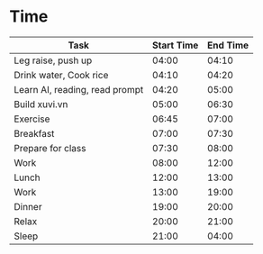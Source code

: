 # Time

| Task                  | Start Time | End Time |
|-----------------------|------------|----------|
| Leg raise, push up                  | 04:00      | 04:10    |
| Drink water, Cook rice              | 04:10      | 04:20    |
| Learn AI, reading, read prompt      | 04:20      | 05:00    |
| Build xuvi.vn                       | 05:00      | 06:30    |
| Exercise                            | 06:45      | 07:00    |
| Breakfast                           | 07:00      | 07:30    |
| Prepare for class                   | 07:30      | 08:00    |
| Work                                | 08:00      | 12:00    |
| Lunch                               | 12:00      | 13:00    |
| Work                                | 13:00      | 19:00    |
| Dinner                              | 19:00      | 20:00    |
| Relax                               | 20:00      | 21:00    |
| Sleep                               | 21:00      | 04:00    |
